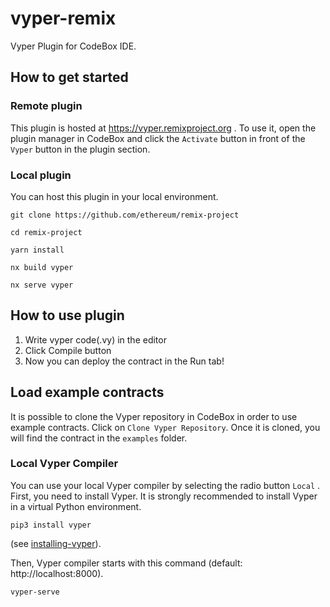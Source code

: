 # vyper-remix
Vyper Plugin for CodeBox IDE.


## How to get started
### Remote plugin
This plugin is hosted at https://vyper.remixproject.org .
To use it, open the plugin manager in CodeBox and click the `Activate` button in front of the `Vyper` button in the plugin section.

### Local plugin
You can host this plugin in your local environment.

```git clone https://github.com/ethereum/remix-project```

```cd remix-project```

```yarn install```

```nx build vyper```

```nx serve vyper```

## How to use plugin
1. Write vyper code(.vy) in the editor
2. Click Compile button
3. Now you can deploy the contract in the Run tab!


## Load example contracts
It is possible to clone the Vyper repository in CodeBox in order to use example contracts. Click on `Clone Vyper Repository`.
Once it is cloned, you will find the contract in the `examples` folder.

### Local Vyper Compiler
You can use your local Vyper compiler by selecting the radio button `Local` .
First, you need to install Vyper. It is strongly recommended to install Vyper in a virtual Python environment.

```pip3 install vyper```

(see [installing-vyper](https://vyper.readthedocs.io/en/latest/installing-vyper.html#installing-vyper)).

Then, Vyper compiler starts with this command (default: http://localhost:8000).

```vyper-serve```
